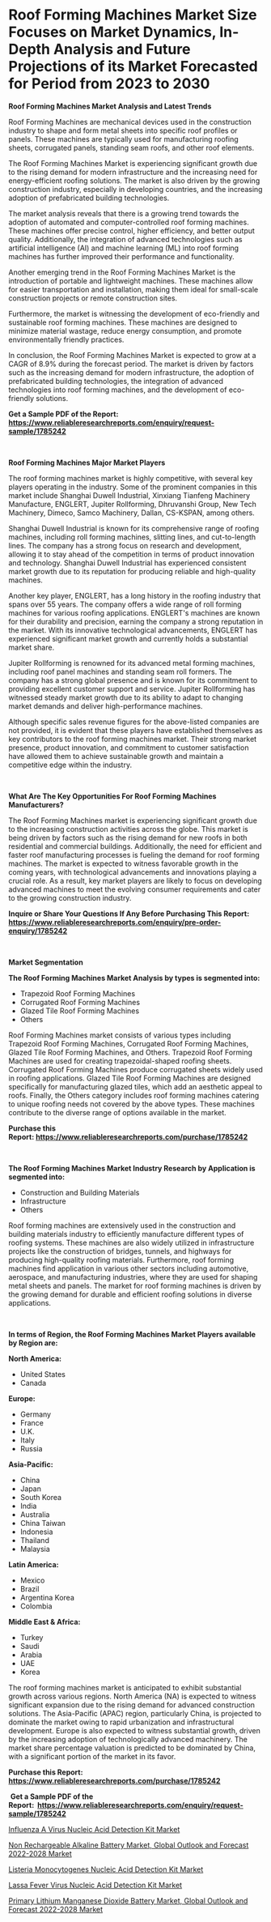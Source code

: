 <p><h1>Roof Forming Machines Market Size Focuses on Market Dynamics, In-Depth Analysis and Future Projections of its Market Forecasted for Period from 2023 to 2030</h1></p><p><strong>Roof Forming Machines Market Analysis and Latest Trends</strong></p>
<p><p>Roof Forming Machines are mechanical devices used in the construction industry to shape and form metal sheets into specific roof profiles or panels. These machines are typically used for manufacturing roofing sheets, corrugated panels, standing seam roofs, and other roof elements.</p><p>The Roof Forming Machines Market is experiencing significant growth due to the rising demand for modern infrastructure and the increasing need for energy-efficient roofing solutions. The market is also driven by the growing construction industry, especially in developing countries, and the increasing adoption of prefabricated building technologies.</p><p>The market analysis reveals that there is a growing trend towards the adoption of automated and computer-controlled roof forming machines. These machines offer precise control, higher efficiency, and better output quality. Additionally, the integration of advanced technologies such as artificial intelligence (AI) and machine learning (ML) into roof forming machines has further improved their performance and functionality.</p><p>Another emerging trend in the Roof Forming Machines Market is the introduction of portable and lightweight machines. These machines allow for easier transportation and installation, making them ideal for small-scale construction projects or remote construction sites.</p><p>Furthermore, the market is witnessing the development of eco-friendly and sustainable roof forming machines. These machines are designed to minimize material wastage, reduce energy consumption, and promote environmentally friendly practices.</p><p>In conclusion, the Roof Forming Machines Market is expected to grow at a CAGR of 8.9% during the forecast period. The market is driven by factors such as the increasing demand for modern infrastructure, the adoption of prefabricated building technologies, the integration of advanced technologies into roof forming machines, and the development of eco-friendly solutions.</p></p>
<p><strong>Get a Sample PDF of the Report:&nbsp; <a href="https://www.reliableresearchreports.com/enquiry/request-sample/1785242">https://www.reliableresearchreports.com/enquiry/request-sample/1785242</a></strong></p>
<p>&nbsp;</p>
<p><strong>Roof Forming Machines Major Market Players</strong></p>
<p><p>The roof forming machines market is highly competitive, with several key players operating in the industry. Some of the prominent companies in this market include Shanghai Duwell Industrial, Xinxiang Tianfeng Machinery Manufacture, ENGLERT, Jupiter Rollforming, Dhruvanshi Group, New Tech Machinery, Dimeco, Samco Machinery, Dallan, CS-KSPAN, among others.</p><p>Shanghai Duwell Industrial is known for its comprehensive range of roofing machines, including roll forming machines, slitting lines, and cut-to-length lines. The company has a strong focus on research and development, allowing it to stay ahead of the competition in terms of product innovation and technology. Shanghai Duwell Industrial has experienced consistent market growth due to its reputation for producing reliable and high-quality machines.</p><p>Another key player, ENGLERT, has a long history in the roofing industry that spans over 55 years. The company offers a wide range of roll forming machines for various roofing applications. ENGLERT's machines are known for their durability and precision, earning the company a strong reputation in the market. With its innovative technological advancements, ENGLERT has experienced significant market growth and currently holds a substantial market share.</p><p>Jupiter Rollforming is renowned for its advanced metal forming machines, including roof panel machines and standing seam roll formers. The company has a strong global presence and is known for its commitment to providing excellent customer support and service. Jupiter Rollforming has witnessed steady market growth due to its ability to adapt to changing market demands and deliver high-performance machines.</p><p>Although specific sales revenue figures for the above-listed companies are not provided, it is evident that these players have established themselves as key contributors to the roof forming machines market. Their strong market presence, product innovation, and commitment to customer satisfaction have allowed them to achieve sustainable growth and maintain a competitive edge within the industry.</p></p>
<p>&nbsp;</p>
<p><strong>What Are The Key Opportunities For Roof Forming Machines Manufacturers?</strong></p>
<p><p>The Roof Forming Machines market is experiencing significant growth due to the increasing construction activities across the globe. This market is being driven by factors such as the rising demand for new roofs in both residential and commercial buildings. Additionally, the need for efficient and faster roof manufacturing processes is fueling the demand for roof forming machines. The market is expected to witness favorable growth in the coming years, with technological advancements and innovations playing a crucial role. As a result, key market players are likely to focus on developing advanced machines to meet the evolving consumer requirements and cater to the growing construction industry.</p></p>
<p><strong>Inquire or Share Your Questions If Any Before Purchasing This Report: <a href="https://www.reliableresearchreports.com/enquiry/pre-order-enquiry/1785242">https://www.reliableresearchreports.com/enquiry/pre-order-enquiry/1785242</a></strong></p>
<p>&nbsp;</p>
<p><strong>Market Segmentation</strong></p>
<p><strong>The Roof Forming Machines Market Analysis by types is segmented into:</strong></p>
<p><ul><li>Trapezoid Roof Forming Machines</li><li>Corrugated Roof Forming Machines</li><li>Glazed Tile Roof Forming Machines</li><li>Others</li></ul></p>
<p><p>Roof Forming Machines market consists of various types including Trapezoid Roof Forming Machines, Corrugated Roof Forming Machines, Glazed Tile Roof Forming Machines, and Others. Trapezoid Roof Forming Machines are used for creating trapezoidal-shaped roofing sheets. Corrugated Roof Forming Machines produce corrugated sheets widely used in roofing applications. Glazed Tile Roof Forming Machines are designed specifically for manufacturing glazed tiles, which add an aesthetic appeal to roofs. Finally, the Others category includes roof forming machines catering to unique roofing needs not covered by the above types. These machines contribute to the diverse range of options available in the market.</p></p>
<p><strong>Purchase this Report:&nbsp;<a href="https://www.reliableresearchreports.com/purchase/1785242">https://www.reliableresearchreports.com/purchase/1785242</a></strong></p>
<p>&nbsp;</p>
<p><strong>The Roof Forming Machines Market Industry Research by Application is segmented into:</strong></p>
<p><ul><li>Construction and Building Materials</li><li>Infrastructure</li><li>Others</li></ul></p>
<p><p>Roof forming machines are extensively used in the construction and building materials industry to efficiently manufacture different types of roofing systems. These machines are also widely utilized in infrastructure projects like the construction of bridges, tunnels, and highways for producing high-quality roofing materials. Furthermore, roof forming machines find application in various other sectors including automotive, aerospace, and manufacturing industries, where they are used for shaping metal sheets and panels. The market for roof forming machines is driven by the growing demand for durable and efficient roofing solutions in diverse applications.</p></p>
<p>&nbsp;</p>
<p><strong>In terms of Region, the Roof Forming Machines Market Players available by Region are:</strong></p>
<p>
    <p> <strong> North America: </strong>
        <ul>
            <li>United States</li>
            <li>Canada</li>
        </ul>
        </p> 
    <p> <strong> Europe: </strong>
        <ul>
            <li>Germany</li>
            <li>France</li>
            <li>U.K.</li>
            <li>Italy</li>
            <li>Russia</li>
        </ul>
        </p> 
    <p> <strong> Asia-Pacific: </strong>
        <ul>
            <li>China</li>
            <li>Japan</li>
            <li>South Korea</li>
            <li>India</li>
            <li>Australia</li>
            <li>China Taiwan</li>
            <li>Indonesia</li>
            <li>Thailand</li>
            <li>Malaysia</li>
        </ul>
        </p> 
    <p> <strong> Latin America: </strong>
        <ul>
            <li>Mexico</li>
            <li>Brazil</li>
            <li>Argentina Korea</li>
            <li>Colombia</li>
        </ul>
        </p> 
    <p> <strong> Middle East & Africa: </strong>
        <ul>
            <li>Turkey</li>
            <li>Saudi</li>
            <li>Arabia</li>
            <li>UAE</li>
            <li>Korea</li>
        </ul>
    </p>
    </p>
<p><p>The roof forming machines market is anticipated to exhibit substantial growth across various regions. North America (NA) is expected to witness significant expansion due to the rising demand for advanced construction solutions. The Asia-Pacific (APAC) region, particularly China, is projected to dominate the market owing to rapid urbanization and infrastructural development. Europe is also expected to witness substantial growth, driven by the increasing adoption of technologically advanced machinery. The market share percentage valuation is predicted to be dominated by China, with a significant portion of the market in its favor.</p></p>
<p><strong>Purchase this Report: <a href="https://www.reliableresearchreports.com/purchase/1785242">https://www.reliableresearchreports.com/purchase/1785242</a></strong></p>
<p>&nbsp;<strong>Get a Sample PDF of the Report:&nbsp;&nbsp;<a href="https://www.reliableresearchreports.com/enquiry/request-sample/1785242">https://www.reliableresearchreports.com/enquiry/request-sample/1785242</a></strong></p>
<p><strong></strong></p>
<p><p><a href="https://www.linkedin.com/pulse/influenza-virus-nucleic-acid-detection-kit-market-research/">Influenza A Virus Nucleic Acid Detection Kit Market</a></p><p><a href="https://medium.com/@jazminjones30/non-rechargeable-alkaline-battery-market-global-outlook-and-forecast-2022-2028-market-insight-f970e8d3bd5c">Non Rechargeable Alkaline Battery Market, Global Outlook and Forecast 2022-2028 Market</a></p><p><a href="https://www.linkedin.com/pulse/listeria-monocytogenes-nucleic-acid-detection-kit-market/">Listeria Monocytogenes Nucleic Acid Detection Kit Market</a></p><p><a href="https://www.linkedin.com/pulse/lassa-fever-virus-nucleic-acid-detection-kit-market-size/">Lassa Fever Virus Nucleic Acid Detection Kit Market</a></p><p><a href="https://medium.com/@aliciahaley1989/primary-lithium-manganese-dioxide-battery-market-global-outlook-and-forecast-2022-2028-market-017aa4bd0935">Primary Lithium Manganese Dioxide Battery Market, Global Outlook and Forecast 2022-2028 Market</a></p></p>